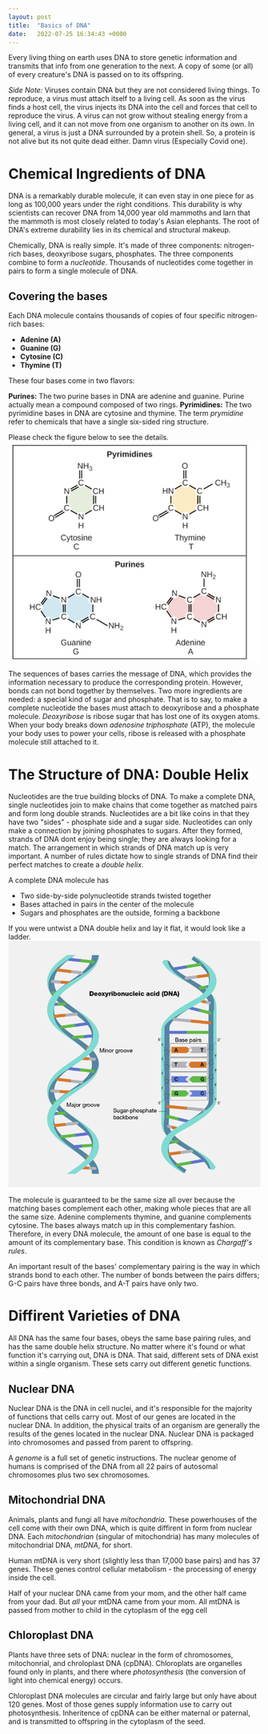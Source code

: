 ```yaml
---
layout: post
title:  "Basics of DNA"
date:   2022-07-25 16:34:43 +0000
--- 
```


Every living thing on earth uses DNA to store genetic information and transmits that info from one generation to the next. A copy of some (or all) of every creature's DNA is passed on to its offspring. 

*Side Note:* Viruses contain DNA but they are not considered living things. To reproduce, a virus must attach itself to a living cell. As soon as the virus finds a host cell, the virus injects its DNA into the cell and forces that cell to reproduce the virus. A virus can not grow without stealing energy from a living cell, and it can not move from one organism to another on its own. In general, a virus is just a DNA surrounded by a protein shell. So, a protein is not alive but its not quite dead either. Damn virus (Especially Covid one).

# Chemical Ingredients of DNA

DNA is a remarkably durable molecule, it can even stay in one piece for as long as 100,000 years under the right conditions. This durability is why scientists can recover DNA from 14,000 year old mammoths and larn that the mammoth is most closely related to today's Asian elephants. The root of DNA's extreme durability lies in its chemical and structural makeup.


Chemically, DNA is really simple. It's made of three components: nitrogen-rich bases, deoxyribose sugars, phosphates. The three components combine to form a *nucleotide*. Thousands of nucleotides come together in pairs to form a single molecule of DNA. 

## Covering the bases

Each DNA molecule contains thousands of copies of four specific nitrogen-rich bases:

 - **Adenine (A)**
 - **Guanine (G)**
 - **Cytosine (C)**
 - **Thymine (T)**

These four bases come in two flavors:

**Purines:** The two purine bases in DNA are adenine and guanine. Purine actually mean a compound composed of two rings. 
**Pyrimidines:** The two pyrimidine bases in DNA are cytosine and thymine. The term *prymidine* refer to chemicals that have a single six-sided ring structure.

Please check the figure below to see the details.
![Chemical Structure of DNA bases](../images/chemical-bases.png "Chemical Structure of DNA bases")

The sequences of bases carries the message of DNA, which provides the information necessary to produce the corresponding protein.  However, bonds can not bond together by themselves. Two more ingredients are needed: a special kind of sugar and phosphate. 
That is to say, to make a complete nucleotide the bases must attach to deoxyribose and a phosphate molecule. *Deoxyribose* is ribose sugar that has lost one of its oxygen atoms. When your body breaks down  *adenosine triphosphate* (ATP), the molecule your body uses to power your cells, ribose is released with a phosphate molecule still attached to it.  
  
# The Structure of DNA: Double Helix

Nucleotides are the true building blocks of DNA. To make a complete DNA, single nucleotides join to make chains that come together as matched pairs and form long double strands. Nucleotides are a bit like coins in that they have two "sides" - phosphate side and a sugar side. Nucleotides can only make a connection by joining phosphates to sugars. 
After they formed, strands of DNA dont enjoy being single; they are always looking for a match. The arrangement in which strands of DNA match up is very important. A number of rules dictate how to single strands of DNA find their perfect matches to create a *double helix*.

A complete DNA molecule has
 - Two side-by-side polynucleotide strands twisted together
 - Bases attached in pairs in the center of the molecule
 - Sugars and phosphates are the outside, forming a backbone

If you were untwist a DNA double helix and lay it flat, it would look like a ladder. 
![The DNA double helix](../images/dna-double-helix.png "DNA double helix")


The molecule is guaranteed to be the same size all over because the matching bases complement each other, making whole pieces that are all the same size. Adenine complements thymine, and guanine complements cytosine. The bases always match up in this complementary fashion. Therefore, in every DNA molecule, the amount of one base is equal to the amount of its complementary base. This condition is known as *Chargaff's rules*.

An important result of the bases' complementary pairing is the  way in which strands bond to each other. The number of bonds between the pairs differs; G-C pairs have three bonds, and A-T pairs have only two. 

# Diffirent Varieties of DNA

All DNA has the same four bases, obeys the same base pairing rules, and has the same double helix structure. No matter where it's found or what function it's carrying out, DNA is DNA. That said, different sets of DNA exist within a single organism. These sets carry out different genetic functions.

## Nuclear DNA

Nuclear DNA is the DNA in cell nuclei, and it's responsible for the majority of functions that cells carry out. Most of our genes are located in the nuclear DNA. In addition, the physical traits of an organism are generally the results of the genes located in the nuclear DNA. Nuclear DNA is packaged into chromosomes and passed from parent to offspring. 

A *genome* is a full set of genetic instructions. The nuclear genome of humans is comprised of the DNA from all 22 pairs of autosomal chromosomes plus two sex chromosomes.

## Mitochondrial DNA

Animals, plants and fungi all have *mitochondria*. These powerhouses of the cell come with their own DNA, which is quite diffirent in form from nuclear DNA. Each *mitochondrian* (singular of mitochondria) has many molecules of mitochondrial DNA, *mtDNA*, for short. 

Human mtDNA is very short (slightly less than 17,000 base pairs) and has 37 genes. These genes control cellular metabolism - the processing of energy inside the cell. 

Half of your nuclear DNA came from your mom, and the other half came from your dad. But *all* your mtDNA came from your mom. All mtDNA is passed from mother to child in the cytoplasm of the egg cell

## Chloroplast DNA

Plants have three sets of DNA: nuclear in the form of chromosomes, mitochonrial, and chroloplast DNA (cpDNA). Chloroplats are organelles found only in plants, and there where *photosynthesis* (the conversion of light into chemical energy) occurs.

Chloroplast DNA molecules are circular and fairly large but only have about 120 genes. Most of those genes supply information use to carry out photosynthesis. Inheritence of cpDNA can be either maternal or paternal, and is transmitted to offspring in the cytoplasm of the seed.
